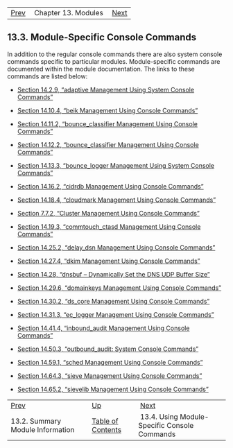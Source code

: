 |     |     |     |
| --- | --- | --- |
| [Prev](modules.summary)  | Chapter 13. Modules |  [Next](module_specific_console_commands.using) |

## 13.3. Module-Specific Console Commands

In addition to the regular console commands there are also system console commands specific to particular modules. Module-specific commands are documented within the module documentation. The links to these commands are listed below:

*   [Section 14.2.9, “adaptive Management Using System Console Commands”](modules.adaptive#modules.adaptive.console "14.2.9. adaptive Management Using System Console Commands")

*   [Section 14.10.4, “beik Management Using Console Commands”](modules.beik#modules.beik.console "14.10.4. beik Management Using Console Commands")

*   [Section 14.11.2, “bounce_classifier Management Using Console Commands”](modules.bounce_classifier#modules.bounce_classifier.console "14.11.2. bounce_classifier Management Using Console Commands")

*   [Section 14.12.2, “bounce_classifier Management Using Console Commands”](modules.bounce_classifier_override#modules.bounce_classifier_override.console "14.12.2. bounce_classifier Management Using Console Commands")

*   [Section 14.13.3, “bounce_logger Management Using System Console Commands”](modules.bounce_logger#modules.bounce_logger.console3 "14.13.3. bounce_logger Management Using System Console Commands")

*   [Section 14.16.2, “cidrdb Management Using Console Commands”](modules.cidrdb#modules.cidrdb.console "14.16.2. cidrdb Management Using Console Commands")

*   [Section 14.18.4, “cloudmark Management Using Console Commands”](modules.cloudmark#modules.cloudmark.console "14.18.4. cloudmark Management Using Console Commands")

*   [Section 7.7.2, “Cluster Management Using Console Commands”](cluster.config.replication#cluster.logging.console "7.7.2. Cluster Management Using Console Commands")

*   [Section 14.19.3, “commtouch_ctasd Management Using Console Commands”](modules.commtouch#modules.commtouch.console "14.19.3. commtouch_ctasd Management Using Console Commands")

*   [Section 14.25.2, “delay_dsn Management Using Console Commands”](modules.delay_dsn#modules.delay_dsn.console "14.25.2. delay_dsn Management Using Console Commands")

*   [Section 14.27.4, “dkim Management Using Console Commands”](modules.dkim#modules.dkim.console "14.27.4. dkim Management Using Console Commands")

*   [Section 14.28, “dnsbuf – Dynamically Set the DNS UDP Buffer Size”](modules.dnsbuf "14.28. dnsbuf – Dynamically Set the DNS UDP Buffer Size")

*   [Section 14.29.6, “domainkeys Management Using Console Commands”](modules.domainkeys#modules.domainkeys.console "14.29.6. domainkeys Management Using Console Commands")

*   [Section 14.30.2, “ds_core Management Using Console Commands”](modules.ds_core#modules.ds_core.console "14.30.2. ds_core Management Using Console Commands")

*   [Section 14.31.3, “ec_logger Management Using Console Commands”](modules.ec_logger#modules.ec_logger.console "14.31.3. ec_logger Management Using Console Commands")

*   [Section 14.41.4, “inbound_audit Management Using Console Commands”](modules.inbound_audit#modules.inbound_audit.console "14.41.4. inbound_audit Management Using Console Commands")

*   [Section 14.50.3, “outbound_audit: System Console Commands”](modules.outbound_audit#modules.outbound_audit.console "14.50.3. outbound_audit: System Console Commands")

*   [Section 14.59.1, “sched Management Using Console Commands”](modules.sched#modules.sched.console "14.59.1. sched Management Using Console Commands")

*   [Section 14.64.3, “sieve Management Using Console Commands”](modules.sieve#modules.sieve.console "14.64.3. sieve Management Using Console Commands")

*   [Section 14.65.2, “sievelib Management Using Console Commands”](modules.sievelib#modules.sievelib.console "14.65.2. sievelib Management Using Console Commands")

|     |     |     |
| --- | --- | --- |
| [Prev](modules.summary)  | [Up](modules.overview) |  [Next](module_specific_console_commands.using) |
| 13.2. Summary Module Information  | [Table of Contents](index) |  13.4. Using Module-Specific Console Commands |
